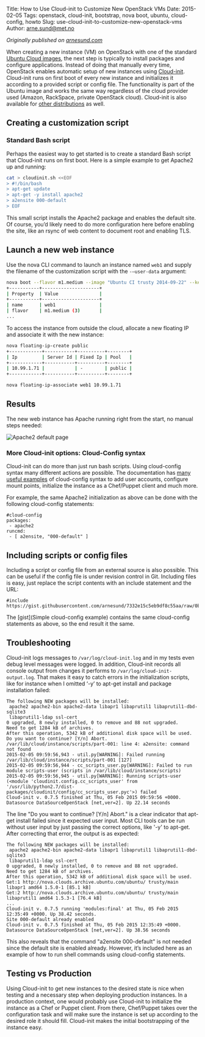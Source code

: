 Title: How to Use Cloud-init to Customize New OpenStack VMs
Date: 2015-02-05
Tags: openstack, cloud-init, bootstrap, nova boot, ubuntu, cloud-config, howto
Slug: use-cloud-init-to-customize-new-openstack-vms
Author: arne.sund@met.no

[Cloud-init]: http://cloudinit.readthedocs.org/en/latest/
[Cloud-init examples]: http://cloudinit.readthedocs.org/en/latest/topics/examples.html
[Cloud-init Ubuntu wiki]: https://help.ubuntu.com/community/CloudInit
[Ubuntu Cloud images]: http://cloud-images.ubuntu.com/releases/
[Simple cloud-config example]: https://gist.github.com/arnesund/7332e15c5eb9df8c55aa/

_Originally published on [arnesund.com](http://arnesund.com/2015/02/05/how-to-use-cloud-init-to-customize-new-openstack-vms/)_

When creating a new instance (VM) on OpenStack with one of the standard [Ubuntu Cloud images], the next step is typically to install packages and configure applications. Instead of doing that manually every time, OpenStack enables automatic setup of new instances using [Cloud-init]. Cloud-init runs on first boot of every new instance and initializes it according to a provided script or config file. The functionality is part of the Ubuntu image and works the same way regardless of the cloud provider used (Amazon, RackSpace, private OpenStack cloud). Cloud-init is also available for [other distributions](http://cloudinit.readthedocs.org/en/latest/topics/availability.html) as well.

## Creating a customization script

### Standard Bash script

Perhaps the easiest way to get started is to create a standard Bash script that Cloud-init runs on first boot. Here is a simple example to get Apache2 up and running:

```bash
cat > cloudinit.sh <<EOF
> #!/bin/bash
> apt-get update
> apt-get -y install apache2
> a2ensite 000-default
> EOF
```

This small script installs the Apache2 package and enables the default site. Of course, you’d likely need to do more configuration here before enabling the site, like an rsync of web content to document root and enabling TLS.

## Launch a new web instance

Use the nova CLI command to launch an instance named `web1` and supply the filename of the customization script with the `-–user-data` argument:

```bash
nova boot --flavor m1.medium --image "Ubuntu CI trusty 2014-09-22" --key-name arnes --user-data=cloudinit.sh web1
+-----------+---------------------+
| Property  | Value               |
+-----------+---------------------+
| name      | web1                |
| flavor    | m1.medium (3)       |
...
```

To access the instance from outside the cloud, allocate a new floating IP and associate it with the new instance:

```bash
nova floating-ip-create public
+------------+-----------+----------+--------+
| Ip         | Server Id | Fixed Ip | Pool   |
+------------+-----------+----------+--------+
| 10.99.1.71 |           | -        | public |
+------------+-----------+----------+--------+

nova floating-ip-associate web1 10.99.1.71
```

## Results

The new web instance has Apache running right from the start, no manual steps needed:

![Apache2 default page]({filename}/images/apache2-set-up-using-cloudinit.png)

### More Cloud-init options: Cloud-Config syntax

Cloud-init can do more than just run bash scripts. Using cloud-config syntax many different actions are possible. The documentation has [many useful examples][Cloud-init examples] of cloud-config syntax to add user accounts, configure mount points, initialize the instance as a Chef/Puppet client and much more.

For example, the same Apache2 initialization as above can be done with the following cloud-config statements:

```
#cloud-config
packages:
 - apache2
runcmd:
 - [ a2ensite, "000-default" ]
```

## Including scripts or config files

Including a script or config file from an external source is also possible. This can be useful if the config file is under revision control in Git. Including files is easy, just replace the script contents with an include statement and the URL:

```
#include
https://gist.githubusercontent.com/arnesund/7332e15c5eb9df8c55aa/raw/0bd63296980bb4d8bf33387cfdb2eb60b964490d/cloudinit.conf
```

The [gist](Simple cloud-config example) contains the same cloud-config statements as above, so the end result it the same.

## Troubleshooting

Cloud-init logs messages to `/var/log/cloud-init.log` and in my tests even debug level messages were logged. In addition, Cloud-init records all console output from changes it performs to `/var/log/cloud-init-output.log`. That makes it easy to catch errors in the initialization scripts, like for instance when I omitted ‘-y’ to apt-get install and package installation failed:

```
The following NEW packages will be installed:
 apache2 apache2-bin apache2-data libapr1 libaprutil1 libaprutil1-dbd-sqlite3
 libaprutil1-ldap ssl-cert
0 upgraded, 8 newly installed, 0 to remove and 88 not upgraded.
Need to get 1284 kB of archives.
After this operation, 5342 kB of additional disk space will be used.
Do you want to continue? [Y/n] Abort.
/var/lib/cloud/instance/scripts/part-001: line 4: a2ensite: command not found
2015-02-05 09:59:56,943 - util.py[WARNING]: Failed running /var/lib/cloud/instance/scripts/part-001 [127]
2015-02-05 09:59:56,944 - cc_scripts_user.py[WARNING]: Failed to run module scripts-user (scripts in /var/lib/cloud/instance/scripts)
2015-02-05 09:59:56,945 - util.py[WARNING]: Running scripts-user (<module 'cloudinit.config.cc_scripts_user' from '/usr/lib/python2.7/dist-packages/cloudinit/config/cc_scripts_user.pyc'>) failed
Cloud-init v. 0.7.5 finished at Thu, 05 Feb 2015 09:59:56 +0000. Datasource DataSourceOpenStack [net,ver=2]. Up 22.14 seconds
```

The line "Do you want to continue? [Y/n] Abort." is a clear indicator that apt-get install failed since it expected user input. Most CLI tools can be run without user input by just passing the correct options, like '-y' to apt-get. After correcting that error, the output is as expected:

```
The following NEW packages will be installed:
 apache2 apache2-bin apache2-data libapr1 libaprutil1 libaprutil1-dbd-sqlite3
 libaprutil1-ldap ssl-cert
0 upgraded, 8 newly installed, 0 to remove and 88 not upgraded.
Need to get 1284 kB of archives.
After this operation, 5342 kB of additional disk space will be used.
Get:1 http://nova.clouds.archive.ubuntu.com/ubuntu/ trusty/main libapr1 amd64 1.5.0-1 [85.1 kB]
Get:2 http://nova.clouds.archive.ubuntu.com/ubuntu/ trusty/main libaprutil1 amd64 1.5.3-1 [76.4 kB]
...
Cloud-init v. 0.7.5 running 'modules:final' at Thu, 05 Feb 2015 12:35:49 +0000. Up 38.42 seconds.
Site 000-default already enabled
Cloud-init v. 0.7.5 finished at Thu, 05 Feb 2015 12:35:49 +0000. Datasource DataSourceOpenStack [net,ver=2]. Up 38.56 seconds
```

This also reveals that the command "a2ensite 000-default" is not needed since the default site is enabled already. However, it’s included here as an example of how to run shell commands using cloud-config statements.

## Testing vs Production

Using Cloud-init to get new instances to the desired state is nice when testing and a necessary step when deploying production instances. In a production context, one would probably use Cloud-init to initialize the instance as a Chef or Puppet client. From there, Chef/Puppet takes over the configuration task and will make sure the instance is set up according to the desired role it should fill. Cloud-init makes the initial bootstrapping of the instance easy.

